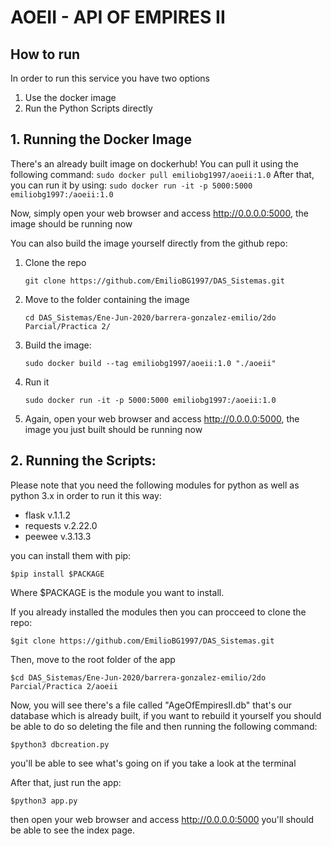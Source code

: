 # AOEII - API OF EMPIRES II

## How to run
In order to run this service you have two options
1. Use the docker image
2. Run the Python Scripts directly

## 1. Running the Docker Image

There's an already built image on dockerhub! You can pull it using the following command:
    ```sudo docker pull emiliobg1997/aoeii:1.0```
After that, you can run it by using:
 ```sudo docker run -it -p 5000:5000 emiliobg1997:/aoeii:1.0 ```

Now, simply open your web browser and access http://0.0.0.0:5000, the image should be running now

You can also build the image yourself directly from the github repo:
1. Clone the repo    
    
    ```git clone https://github.com/EmilioBG1997/DAS_Sistemas.git```
    
2. Move to the folder containing the image
    
    ```cd DAS_Sistemas/Ene-Jun-2020/barrera-gonzalez-emilio/2do Parcial/Practica 2/```
    
3. Build the image:

    ```sudo docker build --tag emiliobg1997/aoeii:1.0 "./aoeii"```
    
4. Run it
   
   ```sudo docker run -it -p 5000:5000 emiliobg1997:/aoeii:1.0```
   
5. Again, open your web browser and access http://0.0.0.0:5000, the image you just built should be running now

## 2. Running the Scripts:

Please note that you need the following modules for python as well as python 3.x in order to run it this way:

- flask v.1.1.2
- requests v.2.22.0
- peewee v.3.13.3

you can install them with pip:

```$pip install $PACKAGE```

Where $PACKAGE is the module you want to install.

If you already installed the modules then you can procceed to clone the repo:

```$git clone https://github.com/EmilioBG1997/DAS_Sistemas.git```

Then, move to the root folder of the app

```$cd DAS_Sistemas/Ene-Jun-2020/barrera-gonzalez-emilio/2do Parcial/Practica 2/aoeii```

Now, you will see there's a file called "AgeOfEmpiresII.db" that's our database which is already built, if you want to rebuild it yourself you should be able to do so deleting the file and then running the following command:

```$python3 dbcreation.py```

you'll be able to see what's going on if you take a look at the terminal

After that, just run the app:

```$python3 app.py```

then open your web browser and access http://0.0.0.0:5000
you'll should be able to see the index page.
